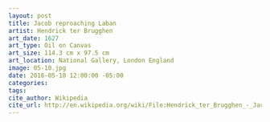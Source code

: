 ```yaml
---
layout: post
title: Jacob reproaching Laban
artist: Hendrick ter Brugghen
art_date: 1627
art_type: Oil on Canvas
art_size: 114.3 cm x 97.5 cm
art_location: National Gallery, London England
image: 05-10.jpg
date: 2016-05-10 12:00:00 -05:00
categories:
tags:
cite_author: Wikipedia
cite_url: http://en.wikipedia.org/wiki/File:Hendrick_ter_Brugghen_-_Jacob_Reproaching_Laban_-_WGA22181.jpg
---
```

